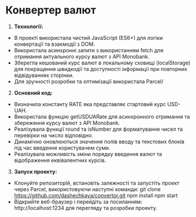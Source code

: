 # Конвертер валют

1. **Технології:**
  - В проекті використала чистий JavaScript (ES6+) для логіки конвертації та взаємодії з DOM.
  - Використала асинхронні запити з використанням fetch для отримання актуального курсу валют з API Monobank.
  - Зберегла кешований курс валют в локальному сховищі (localStorage) для покращення швидкодії та доступності інформації при повторних відвідуваннях сторінки.
  - Для зручності розробки та оптимізації використала Parcel/
   
2. **Основний код:**
  - Визначила константу RATE яка представляє стартовий курс USD-UAH.
  - Використала функцію getUSDUARate для асинхронного отримання та збереження курсу валют з API Monobank.
  - Реалізувала функції round та isNumber для форматування чисел та перевірки на число відповідно.
  - Динамічно оновлюються значення полів вводу та текстових блоків під час введення користувачем суми.
  - Реалізувала можливість зміни порядку введення валют та відображення еквівалентних курсів.

3. **Запуск проекту:**
  - Клонуйте репозиторій, встановіть залежності та запустіть проект через Parcel, використовуючи наступні команди:
    git clone https://github.com/dashechkaya/convertor.git
    npm install
    npm start
  - Відкрийте веб-браузер і перейдіть за посиланням: http://localhost:1234 для перегляду та розробки проекту.
